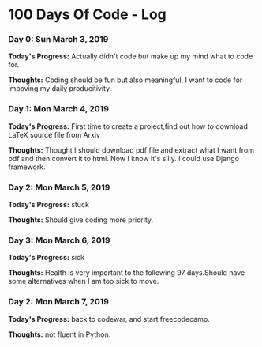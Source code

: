 # 100 Days Of Code - Log

### Day 0: Sun March 3, 2019

**Today's Progress:** Actually didn't code but make up my mind what to code for.

**Thoughts:** Coding should be fun but also meaningful, I want to code for impoving my daily producitivity.

### Day 1: Mon March 4, 2019

**Today's Progress:** First time to create a project,find out how to download LaTeX source file from Arxiv

**Thoughts:** Thought I should download pdf file and extract what I want from pdf and then convert it to html. Now I know it's silly. I could use Django framework.

### Day 2: Mon March 5, 2019

**Today's Progress:** stuck

**Thoughts:** Should give coding more priority.

### Day 3: Mon March 6, 2019

**Today's Progress:** sick

**Thoughts:** Health is very  important to the following 97 days.Should have some alternatives when I am too sick to move.

### Day 2: Mon March 7, 2019

**Today's Progress:** back to codewar, and start freecodecamp.

**Thoughts:** not fluent in Python.
